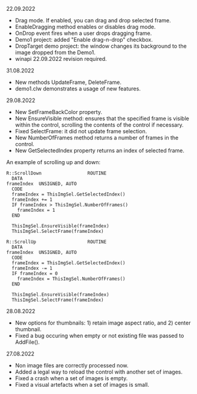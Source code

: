 22.09.2022
- Drag mode. If enabled, you can drag and drop selected frame.
- EnableDragging method enables or disables drag mode.
- OnDrop event fires when a user drops dragging frame.
- Demo1 project: added "Enable drag-n-drop" checkbox.
- DropTarget demo project: the window changes its background to the image dropped from the Demo1.
- winapi 22.09.2022 revision required.

31.08.2022
- New methods UpdateFrame, DeleteFrame.
- demo1.clw demonstrates a usage of new features.

29.08.2022
- New SetFrameBackColor property.
- New EnsureVisible method: ensures that the specified frame is visible within the control, scrolling the contents of the control if necessary.
- Fixed SelectFrame: it did not update frame selection.
- New NumberOfFrames method returns a number of frames in the control.
- New GetSelectedIndex property returns an index of selected frame.

An example of scrolling up and down:
```
R::ScrollDown                 ROUTINE
  DATA
frameIndex  UNSIGNED, AUTO
  CODE
  frameIndex = ThisImgSel.GetSelectedIndex()
  frameIndex += 1
  IF frameIndex > ThisImgSel.NumberOfFrames()
    frameIndex = 1
  END
  
  ThisImgSel.EnsureVisible(frameIndex)
  ThisImgSel.SelectFrame(frameIndex)
    
R::ScrollUp                   ROUTINE
  DATA
frameIndex  UNSIGNED, AUTO
  CODE
  frameIndex = ThisImgSel.GetSelectedIndex()
  frameIndex -= 1
  IF frameIndex = 0
    frameIndex = ThisImgSel.NumberOfFrames()
  END
  
  ThisImgSel.EnsureVisible(frameIndex)
  ThisImgSel.SelectFrame(frameIndex)
```



28.08.2022
- New options for thumbnails: 1) retain image aspect ratio, and 2) center thumbnail.
- Fixed a bug occuring when empty or not existing file was passed to AddFile().

27.08.2022
- Non image files are correctly processed now.
- Added a legal way to reload the control with another set of images.
- Fixed a crash when a set of images is empty.
- Fixed a visual artefacts when a set of images is small.